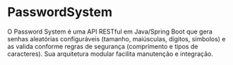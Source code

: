 # PasswordSystem
O Password System é uma API RESTful em Java/Spring Boot que gera senhas aleatórias configuráveis (tamanho, maiúsculas, dígitos, símbolos) e as valida conforme regras de segurança (comprimento e tipos de caracteres). Sua arquitetura modular facilita manutenção e integração.

